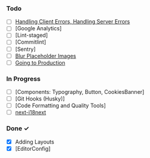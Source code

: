 ### Todo

- [ ] [Handling Client Errors, Handling Server Errors](https://nextjs.org/docs/advanced-features/error-handling)
- [ ] [Google Analytics]
- [ ] [Lint-staged]
- [ ] [Commitlint]
- [ ] [Sentry]
- [ ] [Blur Placeholder Images](https://davisgitonga.dev/blog/next-image-blur-with-tailwindcss)
- [ ] [Going to Production](https://nextjs.org/docs/going-to-production)

### In Progress

- [ ] [Components: Typography, Button, CookiesBanner]
- [ ] [Git Hooks (Husky)]
- [ ] [Code Formatting and Quality Tools]
- [ ] [next-i18next](https://github.com/i18next/next-i18next)

### Done ✓

- [x] Adding Layouts
- [x] [EditorConfig]
